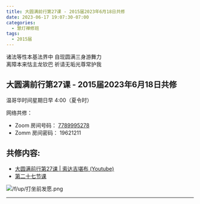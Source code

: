 ```yaml
---
title: 大圆满前行第27课 - 2015届2023年6月18日共修
date: 2023-06-17 19:07:30-07:00
categories:
  - 慧灯禅修班
tags:
  - 2015届
---
```

诸法等性本基法界中 自现圆满三身游舞力  
离障本来怙主龙钦巴 祈请无垢光尊常护我

## 大圆满前行第27课 - 2015届2023年6月18日共修

温哥华时间星期日早 4:00（夏令时） 

网络共修：

- Zoom 房间号码： [7789995278](https://us02web.zoom.us/j/7789995278?pwd=VjZmbWJFY2k2K0E5RVB2cTNIQmhqUT09)
- Zomm 房间密码： 19621211

## 共修内容:

- [大圆满前行第27课 | 索达吉堪布 (Youtube)](https://www.youtube.com/watch?v=YNax3XpizBU&list=PLAnEIprIVklfWTKX6X1gI9eR_phiB8B4b&index=29)
- [第二十七节课](https://s3.ca-central-1.wasabisys.com/hddata/f.huidengchanxiu.net/refs/qxgs/qxgs-03xm#第二十七节课)

![/f/up/打坐前发愿.png](/f/up/打坐前发愿.png)

---


